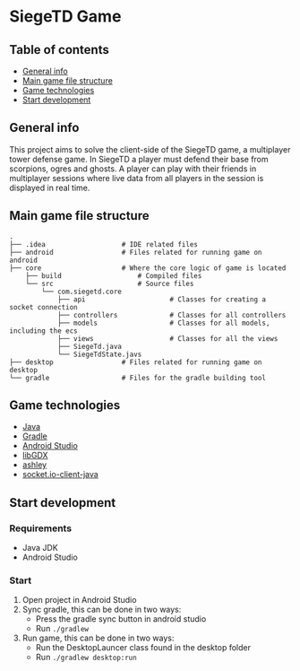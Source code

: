 # SiegeTD Game

## Table of contents
- [General info](#general-info)
- [Main game file structure](#main-game-file-structure)
- [Game technologies](#game-technologies)
- [Start development](#start-development)

## General info
This project aims to solve the client-side of the SiegeTD game, a multiplayer tower defense game. In SiegeTD a player
must defend their base from scorpions, ogres and ghosts. A player can play with their friends in multiplayer sessions
where live data from all players in the session is displayed in real time.

## Main game file structure
    .
    ├── .idea                   # IDE related files
    ├── android                 # Files related for running game on android
    ├── core                    # Where the core logic of game is located                           
        ├── build                   # Compiled files
        └── src                     # Source files
            └── com.siegetd.core    
                ├── api                     # Classes for creating a socket connection
                ├── controllers             # Classes for all controllers
                ├── models                  # Classes for all models, including the ecs
                ├── views                   # Classes for all the views
                ├── SiegeTd.java
                └── SiegeTdState.javs
    ├── desktop                 # Files related for running game on desktop
    └── gradle                  # Files for the gradle building tool

## Game technologies
- [Java](https://www.java.com/en/)
- [Gradle](https://gradle.org/)
- [Android Studio](https://developer.android.com/studio?gclid=CjwKCAjwjZmTBhB4EiwAynRmD-PntKNuDDdaDGWR8Na5QqfMgK1qSJ31JhJyo-WgRXLGBhtSaFbx7BoC934QAvD_BwE&gclsrc=aw.ds)
- [libGDX](https://libgdx.com/)
- [ashley](https://github.com/libgdx/ashley)
- [socket.io-client-java](https://github.com/socketio/socket.io-client-java)

## Start development

### Requirements
- Java JDK
- Android Studio

### Start
1. Open project in Android Studio
2. Sync gradle, this can be done in two ways:
    - Press the gradle sync button in android studio
    - Run `./gradlew`
3. Run game, this can be done in two ways:
    - Run the DesktopLauncer class found in the desktop folder
    - Run `./gradlew desktop:run`
